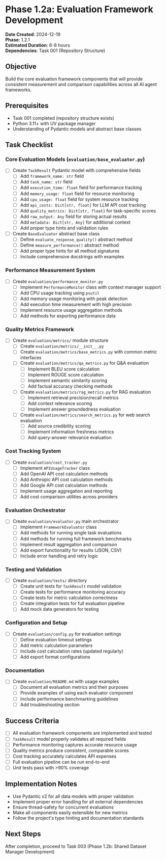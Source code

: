 # Phase 1.2a: Evaluation Framework Development

**Date Created**: 2024-12-19  
**Phase**: 1.2.1  
**Estimated Duration**: 6-8 hours  
**Dependencies**: Task 001 (Repository Structure)  

## Objective
Build the core evaluation framework components that will provide consistent measurement and comparison capabilities across all AI agent frameworks.

## Prerequisites
- Task 001 completed (repository structure exists)
- Python 3.11+ with UV package manager
- Understanding of Pydantic models and abstract base classes

## Task Checklist

### Core Evaluation Models (`evaluation/base_evaluator.py`)
- [ ] Create `TaskResult` Pydantic model with comprehensive fields
  - [ ] Add `framework_name: str` field
  - [ ] Add `task_name: str` field  
  - [ ] Add `execution_time: float` field for performance tracking
  - [ ] Add `memory_usage: float` field for resource monitoring
  - [ ] Add `cpu_usage: float` field for system resource tracking
  - [ ] Add `api_costs: Dict[str, float]` for LLM API cost tracking
  - [ ] Add `quality_metrics: Dict[str, float]` for task-specific scores
  - [ ] Add `raw_output: Any` field for storing actual results
  - [ ] Add `metadata: Dict[str, Any]` for additional context
  - [ ] Add proper type hints and validation rules

- [ ] Create `BaseEvaluator` abstract base class
  - [ ] Define `evaluate_response_quality()` abstract method
  - [ ] Define `measure_performance()` abstract method
  - [ ] Add proper type hints for all method signatures
  - [ ] Include comprehensive docstrings with examples

### Performance Measurement System
- [ ] Create `evaluation/performance_monitor.py`
  - [ ] Implement `PerformanceMonitor` class with context manager support
  - [ ] Add CPU usage tracking using `psutil`
  - [ ] Add memory usage monitoring with peak detection
  - [ ] Add execution time measurement with high precision
  - [ ] Implement resource usage aggregation methods
  - [ ] Add methods for exporting performance data

### Quality Metrics Framework
- [ ] Create `evaluation/metrics/` module structure
  - [ ] Create `evaluation/metrics/__init__.py`
  - [ ] Create `evaluation/metrics/base_metrics.py` with common metric interfaces
  - [ ] Create `evaluation/metrics/qa_metrics.py` for Q&A evaluation
    - [ ] Implement BLEU score calculation
    - [ ] Implement ROUGE score calculation  
    - [ ] Implement semantic similarity scoring
    - [ ] Add factual accuracy checking methods
  - [ ] Create `evaluation/metrics/rag_metrics.py` for RAG evaluation
    - [ ] Implement retrieval precision/recall metrics
    - [ ] Add context relevance scoring
    - [ ] Implement answer groundedness evaluation
  - [ ] Create `evaluation/metrics/search_metrics.py` for web search evaluation
    - [ ] Add source credibility scoring
    - [ ] Implement information freshness metrics
    - [ ] Add query-answer relevance evaluation

### Cost Tracking System
- [ ] Create `evaluation/cost_tracker.py`
  - [ ] Implement `APIUsageTracker` class
  - [ ] Add OpenAI API cost calculation methods
  - [ ] Add Anthropic API cost calculation methods
  - [ ] Add Google API cost calculation methods
  - [ ] Implement usage aggregation and reporting
  - [ ] Add cost comparison utilities across providers

### Evaluation Orchestrator
- [ ] Create `evaluation/evaluator.py` main orchestrator
  - [ ] Implement `FrameworkEvaluator` class
  - [ ] Add methods for running single task evaluations
  - [ ] Add methods for running full framework benchmarks
  - [ ] Implement result aggregation and comparison
  - [ ] Add export functionality for results (JSON, CSV)
  - [ ] Include error handling and retry logic

### Testing and Validation
- [ ] Create `evaluation/tests/` directory
  - [ ] Create unit tests for `TaskResult` model validation
  - [ ] Create tests for performance monitoring accuracy
  - [ ] Create tests for metric calculation correctness
  - [ ] Create integration tests for full evaluation pipeline
  - [ ] Add mock data generators for testing

### Configuration and Setup
- [ ] Create `evaluation/config.py` for evaluation settings
  - [ ] Define evaluation timeout settings
  - [ ] Add metric calculation parameters
  - [ ] Include cost calculation rates (updated regularly)
  - [ ] Add export format configurations

### Documentation
- [ ] Create `evaluation/README.md` with usage examples
  - [ ] Document all evaluation metrics and their purposes
  - [ ] Provide examples of using each evaluator component
  - [ ] Include performance benchmarking guidelines
  - [ ] Add troubleshooting section

## Success Criteria
- [ ] All evaluation framework components are implemented and tested
- [ ] `TaskResult` model properly validates all required fields
- [ ] Performance monitoring captures accurate resource usage
- [ ] Quality metrics produce consistent, comparable scores
- [ ] Cost tracking accurately calculates API expenses
- [ ] Full evaluation pipeline can be run end-to-end
- [ ] Unit tests pass with >90% coverage

## Implementation Notes
- Use Pydantic v2 for all data models with proper validation
- Implement proper error handling for all external dependencies
- Ensure thread-safety for concurrent evaluations
- Make all components easily extensible for new metrics
- Follow the project's type hinting and documentation standards

## Next Steps
After completion, proceed to Task 003 (Phase 1.2b: Shared Dataset Manager Development)
